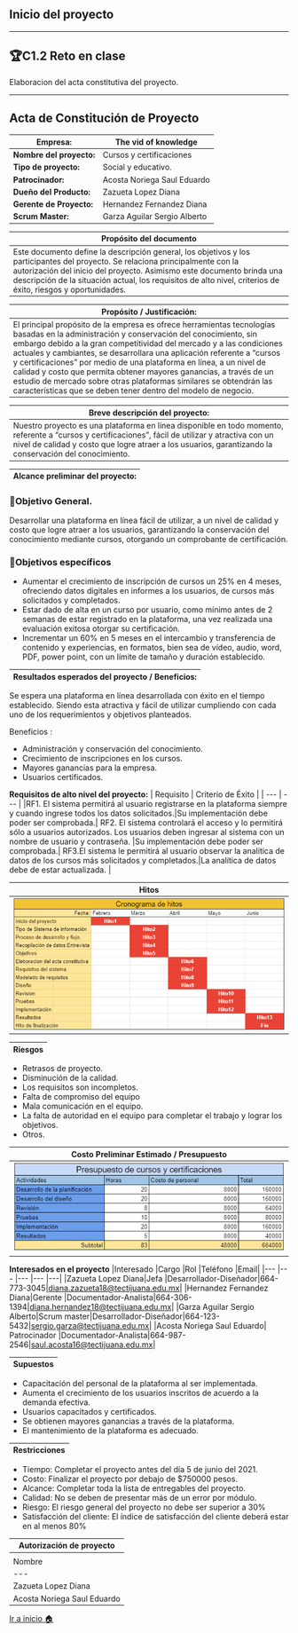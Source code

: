 ## Inicio del proyecto
-----
## 🏆C1.2 Reto en clase
Elaboracion del acta constitutiva del proyecto.

----
## **Acta de Constitución de Proyecto**

| **Empresa:** | The vid of knowledge|
| --- | ---  | 
|**Nombre del proyecto:**|Cursos y certificaciones 
|**Tipo de proyecto:**| Social y educativo.
|**Patrocinador:**| Acosta Noriega Saul Eduardo
|**Dueño del Producto:**| Zazueta Lopez Diana
|**Gerente de Proyecto:**| Hernandez Fernandez Diana
|**Scrum Master:**| Garza Aguilar Sergio Alberto |

| Propósito del documento | 
| --- |  
|Este documento define la descripción general, los objetivos y los participantes del proyecto. Se  relaciona principalmente con la autorización del inicio del proyecto. Asimismo este documento brinda una descripción de la situación actual, los requisitos de alto nivel,  criterios de éxito, riesgos y oportunidades. |


| Propósito / Justificación: | 
| --- | 
|El principal propósito de la empresa es ofrece herramientas tecnologías basadas en la administración y conservación del conocimiento, sin embargo debido a la gran competitividad del mercado y a las condiciones actuales y cambiantes, se desarrollara una aplicación referente a “cursos y certificaciones” por medio de una plataforma en línea, a un nivel de calidad y costo que permita obtener mayores ganancias,  a través de un estudio de mercado sobre otras plataformas similares se obtendrán las características que se deben tener dentro del modelo de negocio. |

| Breve descripción del proyecto:|
| --- |  
|Nuestro proyecto es una plataforma en línea disponible en todo momento,  referente a “cursos y certificaciones”, fácil de utilizar y atractiva con un nivel de calidad y costo que logre atraer a los usuarios, garantizando  la conservación del conocimiento. |

| Alcance preliminar del proyecto: | 
| --- |  

### 📝Objetivo General.
Desarrollar una plataforma en línea fácil de utilizar, a un nivel de calidad y costo que logre atraer a los usuarios, garantizando la conservación del conocimiento mediante cursos, otorgando un comprobante de certificación.
### 📝Objetivos específicos
- Aumentar el crecimiento de inscripción de cursos un 25% en 4 meses, ofreciendo datos digitales en informes a los usuarios, de cursos más solicitados y completados. 
- Estar dado de alta en un curso por usuario, como mínimo antes de 2 semanas de estar registrado en la plataforma, una vez realizada una evaluación exitosa otorgar su certificación.
- Incrementar un 60% en 5 meses en el intercambio y transferencia de contenido y experiencias, en formatos, bien sea de vídeo, audio, word, PDF, power point, con un límite de tamaño y duración establecido. 

| Resultados esperados del proyecto / Beneficios: | 
| --- |  
Se espera una plataforma en línea  desarrollada con éxito en el tiempo establecido. Siendo esta atractiva y fácil de utilizar cumpliendo con cada uno de los requerimientos y  objetivos planteados. 

Beneficios : 
- Administración y conservación del conocimiento.
- Crecimiento de inscripciones en los cursos.
- Mayores ganancias para la empresa.
- Usuarios certificados. 

 **Requisitos de alto nivel del proyecto:** 
| Requisito | Criterio de Éxito |
| --- | --- | 
|RF1. El sistema permitirá al usuario registrarse en la plataforma siempre y cuando ingrese todos los datos solicitados.|Su implementación debe poder ser comprobada.|
RF2. El sistema controlará el acceso y lo permitirá sólo a usuarios autorizados. Los usuarios deben ingresar al sistema con un nombre de usuario y contraseña. |Su implementación debe poder ser comprobada.|
RF3.El sistema le permitirá al usuario observar la analítica de datos de los cursos más solicitados y completados.|La analítica de datos debe de estar actualizada. |

| Hitos | 
| ---|  
|![](https://github.com/ZazuetaDiana/Analisis-Avanzado-de-Software./blob/main/Imagenes/hitos.png)|

| Riesgos | 
| ---|  
- Retrasos de proyecto. 
- Disminución de la calidad.
- Los requisitos son incompletos.
- Falta de compromiso del equipo
- Mala comunicación en el equipo.
- La falta de autoridad en el equipo para completar el trabajo y lograr los objetivos.
- Otros. 


| Costo Preliminar Estimado / Presupuesto| 
| ---|  
|![](https://github.com/ZazuetaDiana/Analisis-Avanzado-de-Software./blob/main/Imagenes/Presupuesto.png)|


 **Interesados en el proyecto** 
|Interesado |Cargo |Rol |Teléfono |Email|
|--- |--- |--- |--- |---|
|Zazueta Lopez Diana|Jefa |Desarrollador-Diseñador|664-773-3045|diana.zazueta18@tectijuana.edu.mx|
|Hernandez Fernandez Diana|Gerente |Documentador-Analista|664-306-1394|diana.hernandez18@tectijuana.edu.mx|
|Garza Aguilar Sergio Alberto|Scrum master|Desarrollador-Diseñador|664-123-5432|sergio.garza@tectijuana.edu.mx|
|Acosta Noriega Saul Eduardo| Patrocinador |Documentador-Analista|664-987-2546|saul.acosta16@tectijuana.edu.mx|


|  Supuestos| 
| ---|  
- Capacitación del personal de la plataforma al ser implementada.
- Aumenta el crecimiento de los usuarios inscritos de acuerdo a la demanda efectiva.
- Usuarios capacitados y certificados.
- Se obtienen mayores ganancias a través de la plataforma.
- El mantenimiento de la plataforma es adecuado. 

| Restricciones| 
| ---|  
- Tiempo: Completar el proyecto antes del día 5 de junio del 2021.
- Costo: Finalizar el proyecto por debajo de $750000 pesos.
- Alcance: Completar toda la lista de entregables del proyecto.
- Calidad: No se deben de presentar más de un error por módulo. 
- Riesgo: El riesgo general del proyecto no debe ser superior a 30%
- Satisfacción del cliente: El índice de satisfacción del cliente deberá estar en al menos 80% 

| Autorización de proyecto| 
| ---|  
| |
| Nombre| Cargo|Firma| Fecha|
| ---| ---|  ---|  ---|  
|Zazueta Lopez Diana| Dueño| DianaZ| 12/04/2021|
Acosta Noriega Saul Eduardo| Patrocinador| SaulA| 12/04/2021|

[Ir a inicio 🏠](https://github.com/ZazuetaDiana/Analisis-Avanzado-de-Software.)

